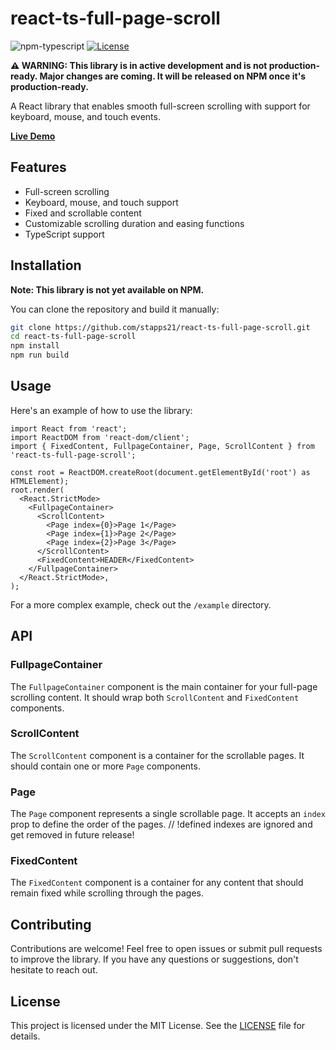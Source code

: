 # react-ts-full-page-scroll

![npm-typescript]
[![License][github-license]][github-license-url]

**⚠️ WARNING: This library is in active development and is not production-ready. Major changes are coming. It will be released on NPM once it's production-ready.**

A React library that enables smooth full-screen scrolling with support for keyboard, mouse, and touch events.

[**Live Demo**](https://stapps21.github.io/react-ts-full-page-scroll/)

## Features

- Full-screen scrolling
- Keyboard, mouse, and touch support
- Fixed and scrollable content
- Customizable scrolling duration and easing functions
- TypeScript support

## Installation

**Note: This library is not yet available on NPM.**

You can clone the repository and build it manually:

```bash
git clone https://github.com/stapps21/react-ts-full-page-scroll.git
cd react-ts-full-page-scroll
npm install
npm run build
```

## Usage

Here's an example of how to use the library:

```tsx
import React from 'react';
import ReactDOM from 'react-dom/client';
import { FixedContent, FullpageContainer, Page, ScrollContent } from 'react-ts-full-page-scroll';

const root = ReactDOM.createRoot(document.getElementById('root') as HTMLElement);
root.render(
  <React.StrictMode>
    <FullpageContainer>
      <ScrollContent>
        <Page index={0}>Page 1</Page>
        <Page index={1}>Page 2</Page>
        <Page index={2}>Page 3</Page>
      </ScrollContent>
      <FixedContent>HEADER</FixedContent>
    </FullpageContainer>
  </React.StrictMode>,
);
```

For a more complex example, check out the `/example` directory.

## API

### FullpageContainer

The `FullpageContainer` component is the main container for your full-page scrolling content. It should wrap both `ScrollContent` and `FixedContent` components.

### ScrollContent

The `ScrollContent` component is a container for the scrollable pages. It should contain one or more `Page` components.

### Page

The `Page` component represents a single scrollable page. It accepts an `index` prop to define the order of the pages. // !defined indexes are ignored and get removed in future release!

### FixedContent

The `FixedContent` component is a container for any content that should remain fixed while scrolling through the pages.

## Contributing

Contributions are welcome! Feel free to open issues or submit pull requests to improve the library. If you have any questions or suggestions, don't hesitate to reach out.

## License

This project is licensed under the MIT License. See the [LICENSE](LICENSE) file for details.

[github-license]: https://img.shields.io/github/license/stapps21/react-ts-full-page-scroll
[github-license-url]: https://github.com/stapps21/react-ts-full-page-scroll/blob/master/LICENSE
[npm-typescript]: https://img.shields.io/npm/types/my-react-typescript-package